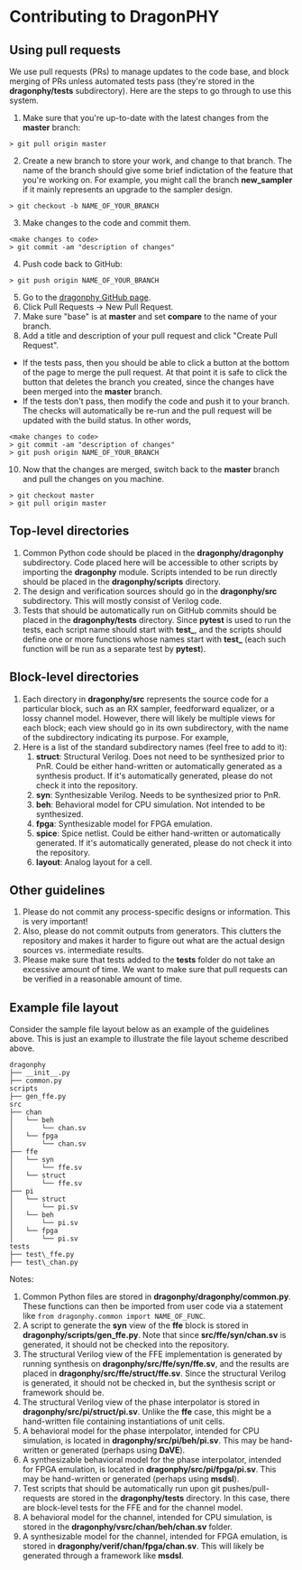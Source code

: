 # Contributing to DragonPHY

## Using pull requests

We use pull requests (PRs) to manage updates to the code base, and block merging of PRs unless automated tests pass (they're stored in the **dragonphy/tests** subdirectory).  Here are the steps to go through to use this system.
1. Make sure that you're up-to-date with the latest changes from the **master** branch:
```shell
> git pull origin master
```
2. Create a new branch to store your work, and change to that branch.  The name of the branch should give some brief indictation of the feature that you're working on.  For example, you might call the branch **new_sampler** if it mainly represents an upgrade to the sampler design.
```shell
> git checkout -b NAME_OF_YOUR_BRANCH
```
3. Make changes to the code and commit them.
```shell
<make changes to code>
> git commit -am "description of changes"
```
4. Push code back to GitHub:
```shell
> git push origin NAME_OF_YOUR_BRANCH
```
5. Go to the [dragonphy GitHub page](https://github.com/StanfordVLSI/dragonphy).
6. Click Pull Requests -> New Pull Request.
7. Make sure "base" is at **master** and set **compare** to the name of your branch.
8. Add a title and description of your pull request and click "Create Pull Request".
  * If the tests pass, then you should be able to click a button at the bottom of the page to merge the pull request.  At that point it is safe to click the button that deletes the branch you created, since the changes have been merged into the **master** branch.
  * If the tests don't pass, then modify the code and push it to your branch.  The checks will automatically be re-run and the pull request will be updated with the build status.  In other words,
```shell
<make changes to code>
> git commit -am "description of changes"
> git push origin NAME_OF_YOUR_BRANCH
```
10. Now that the changes are merged, switch back to the **master** branch and pull the changes on you machine.
```shell
> git checkout master
> git pull origin master
```

## Top-level directories
1. Common Python code should be placed in the **dragonphy/dragonphy** subdirectory.  Code placed here will be accessible to other scripts by importing the **dragonphy** module.  Scripts intended to be run directly should be placed in the **dragonphy/scripts** directory.
2. The design and verification sources should go in the **dragonphy/src** subdirectory.  This will mostly consist of Verilog code.
4. Tests that should be automatically run on GitHub commits should be placed in the **dragonphy/tests** directory.  Since **pytest** is used to run the tests, each script name should start with **test_**, and the scripts should define one or more functions whose names start with **test_** (each such function will be run as a separate test by **pytest**).

## Block-level directories
1. Each directory in **dragonphy/src** represents the source code for a particular block, such as an RX sampler, feedforward equalizer, or a lossy channel model.  However, there will likely be multiple views for each block; each view should go in its own subdirectory, with the name of the subdirectory indicating its purpose.  For example, 
2. Here is a list of the standard subdirectory names (feel free to add to it):
    1. **struct**: Structural Verilog.  Does not need to be synthesized prior to PnR.  Could be either hand-written or automatically generated as a synthesis product.  If it's automatically generated, please do not check it into the repository.
    2. **syn**: Synthesizable Verilog.  Needs to be synthesized prior to PnR.
    3. **beh**: Behavioral model for CPU simulation.  Not intended to be synthesized.
    4. **fpga**: Synthesizable model for FPGA emulation.
    5. **spice**: Spice netlist.  Could be either hand-written or automatically generated.  If it's automatically generated, please do not check it into the repository.
    6. **layout**: Analog layout for a cell.

## Other guidelines
1. Please do not commit any process-specific designs or information.  This is very important!
2. Also, please do not commit outputs from generators.  This clutters the repository and makes it harder to figure out what are the actual design sources vs. intermediate results.
3. Please make sure that tests added to the **tests** folder do not take an excessive amount of time.  We want to make sure that pull requests can be verified in a reasonable amount of time.

## Example file layout

Consider the sample file layout below as an example of the guidelines above.  This is just an example to illustrate the file layout scheme described above.
```shell
dragonphy
├── __init__.py
├── common.py
scripts
├── gen_ffe.py
src
├── chan
│   └── beh
│       └── chan.sv
│   └── fpga
│       └── chan.sv
├── ffe
│   └── syn
│       └── ffe.sv
│   └── struct
│       └── ffe.sv
├── pi
│   └── struct
│       └── pi.sv
│   └── beh
│       └── pi.sv
│   └── fpga
│       └── pi.sv
tests
├── test\_ffe.py
├── test\_chan.py
```
Notes:
1. Common Python files are stored in **dragonphy/dragonphy/common.py**.  These functions can then be imported from user code via a statement like `from dragonphy.common import NAME_OF_FUNC`.
2. A script to generate the **syn** view of the **ffe** block is stored in **dragonphy/scripts/gen_ffe.py**.  Note that since **src/ffe/syn/chan.sv** is generated, it should not be checked into the repository.
3. The structural Verilog view of the FFE implementation is generated by running synthesis on **dragonphy/src/ffe/syn/ffe.sv**, and the results are placed in **dragonphy/src/ffe/struct/ffe.sv**.  Since the structural Verilog is generated, it should not be checked in, but the synthesis script or framework should be.
4. The structural Verilog view of the phase interpolator is stored in **dragonphy/src/pi/struct/pi.sv**.  Unlike the **ffe** case, this might be a hand-written file containing instantiations of unit cells.
5. A behavioral model for the phase interpolator, intended for CPU simulation, is located in **dragonphy/src/pi/beh/pi.sv**.  This may be hand-written or generated (perhaps using **DaVE**).
6. A synthesizable behavioral model for the phase interpolator, intended for FPGA emulation, is located in **dragonphy/src/pi/fpga/pi.sv**.  This may be hand-written or generated (perhaps using **msdsl**).
7. Test scripts that should be automatically run upon git pushes/pull-requests are stored in the **dragonphy/tests** directory.  In this case, there are block-level tests for the FFE and for the channel model.
8. A behavioral model for the channel, intended for CPU simulation, is stored in the **dragonphy/vsrc/chan/beh/chan.sv** folder.
9. A synthesizable model for the channel, intended for FPGA emulation, is stored in **dragonphy/verif/chan/fpga/chan.sv**.  This will likely be generated through a framework like **msdsl**.
